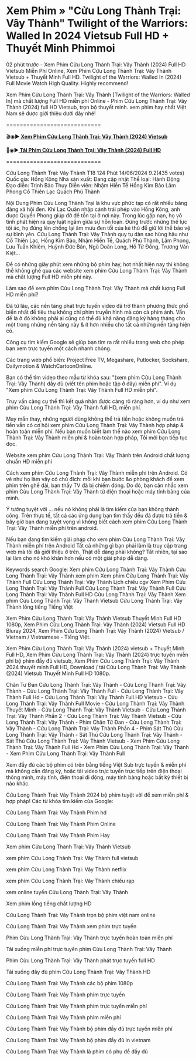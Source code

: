 # Xem Phim » "Cửu Long Thành Trại: Vây Thành" Twilight of the Warriors: Walled In 2024 Vietsub Full HD + Thuyết Minh Phimmoi

02 phút trước - Xem Phim Cửu Long Thành Trại: Vây Thành (2024) Full HD Vietsub Miễn Phí Online, Xem Phim Cửu Long Thành Trại: Vây Thành Vietsub + Thuyết Minh Full HD. Twilight of the Warriors: Walled In (2024) Full Movie Watch High Quality. Highly recommend!

Xem Phim Cửu Long Thành Trại: Vây Thành [Twilight of the Warriors: Walled In] mà chất lượng Full HD miễn phí Online - Phim Cửu Long Thành Trại: Vây Thành (2024) full HD Vietsub, trọn bộ thuyết minh. xem phim hay nhất Việt Nam sẽ được giới thiệu dưới đây nhé!

============================

🎬◉▶️<b><a href="https://bit.ly/3A2ek5W"> Xem Phim Cửu Long Thành Trại: Vây Thành (2024) Vietsub</a></b>

📁◉▶️<b><a href="https://bit.ly/3A2ek5W"> Tải Phim Cửu Long Thành Trại: Vây Thành (2024) Full HD</a></b>

============================

Cửu Long Thành Trại: Vây Thành T18 124 Phút 14/06/2024 9.2(435 votes) Quốc gia: Hồng Kông Nhà sản xuất: Đang cập nhật Thể loại: Hành Động Đạo diễn: Trịnh Bảo Thụy Diễn viên: Nhậm Hiền Tề Hồng Kim Bảo Lâm Phong Cổ Thiên Lạc Quách Phú Thành

Nội Dung Phim Cửu Long Thành Trại là khu vực phức tạp có rất nhiều băng đảng xã hội đen. Khi Lạc Quân nhập cảnh trái phép vào Hồng Kông, anh được Quyền Phong giúp đỡ để tồn tại ở nơi này. Trong lúc gặp nạn, họ vô tình phát hiện ra quy luật ngầm giữa sự hỗn loạn. Đứng trước những thế lực tội ác, họ đứng lên chống lại âm mưu đen tối của kẻ thù để giữ lời thề bảo vệ sự bình yên. Cửu Long Thành Trại: Vây Thành quy tụ dàn sao hùng hậu như Cổ Thiên Lạc, Hồng Kim Bảo, Nhậm Hiền Tề, Quách Phú Thành, Lâm Phong, Lưu Tuấn Khiêm, Huỳnh Đức Bân, Ngũ Doãn Long, Hồ Tử Đồng, Trương Văn Kiệt...

Để có những giây phút xem những bộ phim hay, hot nhất hiện nay thì không thể không ghé qua các website xem phim Cửu Long Thành Trại: Vây Thành mà chất lượng Full HD miễn phí này.

Làm sao để xem phim Cửu Long Thành Trại: Vây Thành mà chất lượng Full HD miễn phí?

Đã từ lâu, các nền tảng phát trực tuyến video đã trở thành phương thức phổ biến nhất để tiêu thụ không chỉ phim truyền hình mà còn cả phim ảnh. Vấn đề là ở đó không phải ai cũng có thể đủ khả năng đăng ký hàng tháng cho một trong những nền tảng này & ít hơn nhiều cho tất cả những nền tảng hiện có.

Công cụ tìm kiếm Google sẽ giúp bạn tìm ra rất nhiều trang web cho phép bạn xem trực tuyến một cách nhanh chóng.

Các trang web phổ biến: Project Free TV, Megashare, Putlocker, Sockshare, Dailymotion & WatchCartoonOnline.

Bạn có thể tìm video theo mẫu từ khóa sau: "(xem phim Cửu Long Thành Trại: Vây Thành) đầy đủ (viết tên phim hoặc tập ở đây) miễn phí". Ví dụ "Xem phim Cửu Long Thành Trại: Vây Thành Full HD miễn phí".

Truy vấn càng cụ thể thì kết quả nhận được càng rõ ràng hơn, ví dụ như xem phim Cửu Long Thành Trại: Vây Thành full HD, miễn phí.

May mắn thay, những người dùng không thể trả tiền hoặc không muốn trả tiền vẫn có cơ hội xem phim Cửu Long Thành Trại: Vây Thành hợp pháp & hoàn toàn miễn phí. Nếu bạn muốn biết làm thế nào xem phim Cửu Long Thành Trại: Vây Thành miễn phí & hoàn toàn hợp pháp, Tôi mời bạn tiếp tục đọc.

Website xem phim Cửu Long Thành Trại: Vây Thành trên Android chất lượng chuẩn HD miễn phí

Cách xem phim Cửu Long Thành Trại: Vây Thành miễn phí trên Android. Có vẻ như họ làm vậy có chủ đích: mỗi khi bạn bước &o phòng khách để xem phim trên ghế dài, bạn thấy TV đã bị chiếm đóng. Do đó, bạn cân nhắc xem phim Cửu Long Thành Trại: Vây Thành từ điện thoại hoặc máy tính bảng của mình.

Ý tưởng tuyệt vời ... nếu nó không phải là tìm kiếm của bạn không thành công. Trên thực tế, tất cả các ứng dụng bạn tìm thấy đều đã được trả tiền & bây giờ bạn đang tuyệt vọng vì không biết cách xem phim Cửu Long Thành Trại: Vây Thành miễn phí trên android.

Nếu bạn đang tìm kiếm giải pháp cho xem phim Cửu Long Thành Trại: Vây Thành miễn phí trên Android Tất cả những gì bạn phải làm là truy cập trang web mà tôi đã giới thiệu ở trên. Thật dễ dàng phải không? Tất nhiên, tại sao lại làm cho nó khó khăn hơn nếu có một giải pháp dễ dàng.

Keywords search Google: Xem phim Cửu Long Thành Trại: Vây Thành Cửu Long Thành Trại: Vây Thành xem phim Xem phim Cửu Long Thành Trại: Vây Thành Full Cửu Long Thành Trại: Vây Thành Lịch chiếu cgv Xem Phim Cửu Long Thành Trại: Vây Thành Full Cửu Long Thành Trại: Vây Thành Full Cửu Long Thành Trại: Vây Thành Full HD Cửu Long Thành Trại: Vây Thành Xem phim Cửu Long Thành Trại: Vây Thành Vietsub Cửu Long Thành Trại: Vây Thành lồng tiếng Tiếng Việt

Xem Phim Cửu Long Thành Trại: Vây Thành Vietsub Thuyết Minh Full HD 1080p, Xem Phim Cửu Long Thành Trại: Vây Thành (2024) Vietsub Full HD Bluray 2024, Xem Phim Cửu Long Thành Trại: Vây Thành (2024) Vietsub / Vietnam / Vietnamese - Tiếng Việt.

Xem Phim Cửu Long Thành Trại: Vây Thành (2024) vietsub + Thuyết Minh Full HD, Xem Phim Cửu Long Thành Trại: Vây Thành (2024) trực tuyến miễn phí bộ phim đầy đủ vietsub, Xem Phim Cửu Long Thành Trại: Vây Thành 2024 thuyết minh Full HD, Download / tải Cửu Long Thành Trại: Vây Thành (2024) Vietsub Thuyết Minh Full HD 1080p.

Chân Tư Đan Cửu Long Thành Trại: Vây Thành - Cửu Long Thành Trại: Vây Thành - Cửu Long Thành Trại: Vây Thành Full - Cửu Long Thành Trại: Vây Thành Full Hd - Cửu Long Thành Trại: Vây Thành Full HD Vietsub - Cửu Long Thành Trại: Vây Thành Full Movie - Cửu Long Thành Trại: Vây Thành Thuyết Minh - Cửu Long Thành Trại: Vây Thành Vietsub - Cửu Long Thành Trại: Vây Thành Phần 2 - Cửu Long Thành Trại: Vây Thành Vietsub - Cửu Long Thành Trại: Vây Thành - Phim Chân Tử Đan - Cửu Long Thành Trại: Vây Thành - Cửu Long Thành Trại: Vây Thành Phần 4 - Phim Sát Thủ Cửu Long Thành Trại: Vây Thành - Sát Thủ Cửu Long Thành Trại: Vây Thành - Sát Thủ Cửu Long Thành Trại: Vây Thành Vietsub - Xem Phim Cửu Long Thành Trại: Vây Thành Full Hd - Xem Phim Cửu Long Thành Trại: Vây Thành - Xem Phim Cửu Long Thành Trại: Vây Thành Full


Xem đầy đủ các bộ phim có trên bằng tiếng Việt Sub trực tuyến & miễn phí mà không cần đăng ký, hoặc tải video trực tuyến trực tiếp trên điện thoại thông minh, máy tính, điện thoại di động, máy tính bảng hoặc bất kỳ thiết bị nào khác.

Cửu Long Thành Trại: Vây Thành 2024 bộ phim tuyệt vời để xem miễn phí & hợp pháp!
Các từ khóa tìm kiếm của Google:

Cửu Long Thành Trại: Vây Thành Phim hd

Cửu Long Thành Trại: Vây Thành Phim Online

Cửu Long Thành Trại: Vây Thành Phim Hay

Xem phim Cửu Long Thành Trại: Vây Thành Vietsub

xem phim Cửu Long Thành Trại: Vây Thành full vietsub

xem phim Cửu Long Thành Trại: Vây Thành netflix

xem phim Cửu Long Thành Trại: Vây Thành chiếu rạp

xem online tuyến Cửu Long Thành Trại: Vây Thành

Xem phim lồng tiếng chất lượng HD

Cửu Long Thành Trại: Vây Thành trọn bộ phim việt nam online

Cửu Long Thành Trại: Vây Thành xem phim trực tuyến

Phim Cửu Long Thành Trại: Vây Thành trực tuyến hoàn toàn miễn phí

Tải xuống miễn phí trực tuyến phim Cửu Long Thành Trại: Vây Thành

Phim Cửu Long Thành Trại: Vây Thành phát trực tuyến full HD

Tải xuống đầy đủ phim Cửu Long Thành Trại: Vây Thành HD

Cửu Long Thành Trại: Vây Thành các bộ phim 1080p

Cửu Long Thành Trại: Vây Thành phim trực tuyến

Cửu Long Thành Trại: Vây Thành phim trực tuyến miễn phí

Cửu Long Thành Trại: Vây Thành phim miễn phí

Cửu Long Thành Trại: Vây Thành bộ phim đầy đủ trực tuyến miễn phí

Cửu Long Thành Trại: Vây Thành bộ phim đầy đủ in vietnam

Cửu Long Thành Trại: Vây Thành là phim có phụ đề đầy đủ
